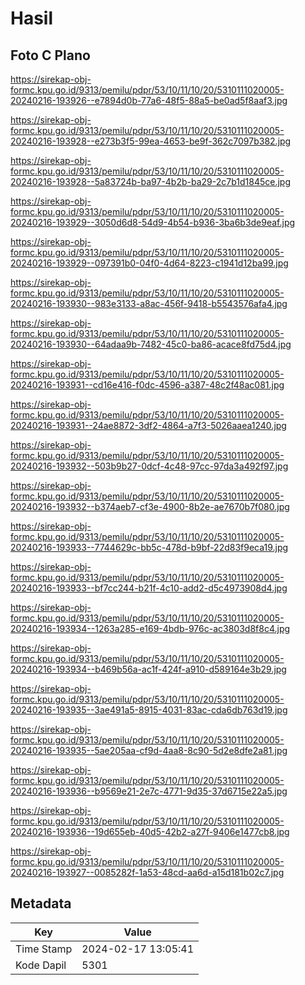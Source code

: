 # Hasil

## Foto C Plano

https://sirekap-obj-formc.kpu.go.id/9313/pemilu/pdpr/53/10/11/10/20/5310111020005-20240216-193926--e7894d0b-77a6-48f5-88a5-be0ad5f8aaf3.jpg

https://sirekap-obj-formc.kpu.go.id/9313/pemilu/pdpr/53/10/11/10/20/5310111020005-20240216-193928--e273b3f5-99ea-4653-be9f-362c7097b382.jpg

https://sirekap-obj-formc.kpu.go.id/9313/pemilu/pdpr/53/10/11/10/20/5310111020005-20240216-193928--5a83724b-ba97-4b2b-ba29-2c7b1d1845ce.jpg

https://sirekap-obj-formc.kpu.go.id/9313/pemilu/pdpr/53/10/11/10/20/5310111020005-20240216-193929--3050d6d8-54d9-4b54-b936-3ba6b3de9eaf.jpg

https://sirekap-obj-formc.kpu.go.id/9313/pemilu/pdpr/53/10/11/10/20/5310111020005-20240216-193929--097391b0-04f0-4d64-8223-c1941d12ba99.jpg

https://sirekap-obj-formc.kpu.go.id/9313/pemilu/pdpr/53/10/11/10/20/5310111020005-20240216-193930--983e3133-a8ac-456f-9418-b5543576afa4.jpg

https://sirekap-obj-formc.kpu.go.id/9313/pemilu/pdpr/53/10/11/10/20/5310111020005-20240216-193930--64adaa9b-7482-45c0-ba86-acace8fd75d4.jpg

https://sirekap-obj-formc.kpu.go.id/9313/pemilu/pdpr/53/10/11/10/20/5310111020005-20240216-193931--cd16e416-f0dc-4596-a387-48c2f48ac081.jpg

https://sirekap-obj-formc.kpu.go.id/9313/pemilu/pdpr/53/10/11/10/20/5310111020005-20240216-193931--24ae8872-3df2-4864-a7f3-5026aaea1240.jpg

https://sirekap-obj-formc.kpu.go.id/9313/pemilu/pdpr/53/10/11/10/20/5310111020005-20240216-193932--503b9b27-0dcf-4c48-97cc-97da3a492f97.jpg

https://sirekap-obj-formc.kpu.go.id/9313/pemilu/pdpr/53/10/11/10/20/5310111020005-20240216-193932--b374aeb7-cf3e-4900-8b2e-ae7670b7f080.jpg

https://sirekap-obj-formc.kpu.go.id/9313/pemilu/pdpr/53/10/11/10/20/5310111020005-20240216-193933--7744629c-bb5c-478d-b9bf-22d83f9eca19.jpg

https://sirekap-obj-formc.kpu.go.id/9313/pemilu/pdpr/53/10/11/10/20/5310111020005-20240216-193933--bf7cc244-b21f-4c10-add2-d5c4973908d4.jpg

https://sirekap-obj-formc.kpu.go.id/9313/pemilu/pdpr/53/10/11/10/20/5310111020005-20240216-193934--1263a285-e169-4bdb-976c-ac3803d8f8c4.jpg

https://sirekap-obj-formc.kpu.go.id/9313/pemilu/pdpr/53/10/11/10/20/5310111020005-20240216-193934--b469b56a-ac1f-424f-a910-d589164e3b29.jpg

https://sirekap-obj-formc.kpu.go.id/9313/pemilu/pdpr/53/10/11/10/20/5310111020005-20240216-193935--3ae491a5-8915-4031-83ac-cda6db763d19.jpg

https://sirekap-obj-formc.kpu.go.id/9313/pemilu/pdpr/53/10/11/10/20/5310111020005-20240216-193935--5ae205aa-cf9d-4aa8-8c90-5d2e8dfe2a81.jpg

https://sirekap-obj-formc.kpu.go.id/9313/pemilu/pdpr/53/10/11/10/20/5310111020005-20240216-193936--b9569e21-2e7c-4771-9d35-37d6715e22a5.jpg

https://sirekap-obj-formc.kpu.go.id/9313/pemilu/pdpr/53/10/11/10/20/5310111020005-20240216-193936--19d655eb-40d5-42b2-a27f-9406e1477cb8.jpg

https://sirekap-obj-formc.kpu.go.id/9313/pemilu/pdpr/53/10/11/10/20/5310111020005-20240216-193927--0085282f-1a53-48cd-aa6d-a15d181b02c7.jpg


## Metadata

| Key        | Value               |
| ---------- | ------------------- |
| Time Stamp | 2024-02-17 13:05:41 |
| Kode Dapil | 5301                |



